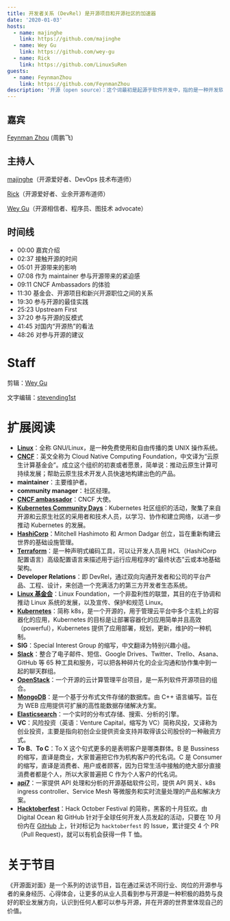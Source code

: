 ```yaml
---
title: 开发者关系 (DevRel) 是开源项目和开源社区的加速器
date: '2020-01-03'
hosts:
  - name: majinghe
    link: https://github.com/majinghe
  - name: Wey Gu
    link: https://github.com/wey-gu
  - name: Rick
    link: https://github.com/LinuxSuRen
guests:
  - name: FeynmanZhou
    link: https://github.com/FeynmanZhou
description: '开源（open source）：这个词最初是起源于软件开发中，指的是一种开发软件的特殊形式。但到了今天，“开源”已经泛指一组概念——就是我们称之为的“开源的方式”。'
---
```


## 嘉宾

[Feynman Zhou](https://github.com/FeynmanZhou) (周鹏飞)

## 主持人

[majinghe](https://github.com/majinghe)（开源爱好者、DevOps 技术布道师）

[Rick](https://github.com/linuxsuren)（开源爱好者、业余开源布道师）

[Wey Gu](https://github.com/wey-gu)（开源相信者、程序员、图技术 advocate）

## 时间线

- 00:00 嘉宾介绍
- 02:37 接触开源的时间
- 05:01 开源带来的影响
- 07:08 作为 maintainer 参与开源带来的紧迫感
- 09:11 CNCF Ambassadors 的体验
- 11:30 基金会、开源项目和新兴开源职位之间的关系
- 19:30 参与开源的最佳实践
- 25:23 Upstream First
- 37:20 参与开源的反模式
- 41:45 对国内“开源热”的看法
- 48:26 对参与开源的建议

# Staff

剪辑：[Wey Gu](https://github.com/wey-gu)

文字编辑：[stevending1st](https://github.com/stevending1st)

# 扩展阅读

- **[Linux](https://www.linux.org/)**：全称 GNU/Linux，是一种免费使用和自由传播的类 UNIX 操作系统。
- **[CNCF](https://www.cncf.io/)**：英文全称为 Cloud Native Computing Foundation，中文译为“云原生计算基金会”。成立这个组织的初衷或者愿景，简单说：推动云原生计算可持续发展；帮助云原生技术开发人员快速地构建出色的产品。
- **maintainer**：主要维护者。
- **community manager**：社区经理。
- **[CNCF ambassador](https://www.cncf.io/people/ambassadors/)**：CNCF 大使。
- **[Kubernetes Community Days](https://community.cncf.io/kubernetes-community-days/about-kcd/)**：Kubernetes 社区组织的活动，聚集了来自开源和云原生社区的采用者和技术人员，以学习、协作和建立网络，以进一步推动 Kubernetes 的发展。
- **[HashiCorp](https://www.hashicorp.com/)**：Mitchell Hashimoto 和 Armon Dadgar 创立，旨在重新构建云世界的基础设施管理。
- **[Terraform](https://www.terraform.io/)**：是一种声明式编码工具，可以让开发人员用 HCL（HashiCorp 配置语言）高级配置语言来描述用于运行应用程序的“最终状态”云或本地基础架构。
- **Developer Relations**：即 DevRel，通过双向沟通开发者和公司的平台产品、工程、设计，来创造一个充满活力的第三方开发者生态系统。
- **[Linux 基金会](https://www.linuxfoundation.org/)**：Linux Foundation，一个非盈利性的联盟，其目的在于协调和推动 Linux 系统的发展，以及宣传、保护和规范 Linux。
- **[Kubernetes](https://kubernetes.io/zh/)**：简称 k8s，是一个开源的，用于管理云平台中多个主机上的容器化的应用，Kubernetes 的目标是让部署容器化的应用简单并且高效（powerful），Kubernetes 提供了应用部署，规划，更新，维护的一种机制。
- **SIG**：Special Interest Group 的缩写，中文翻译为特别兴趣小组。
- **[Slack](https://slack.com/intl/zh-cn/)**：整合了电子邮件、短信、Google Drives、Twitter、Trello、Asana、GitHub 等 65 种工具和服务，可以把各种碎片化的企业沟通和协作集中到一起的聊天群组。
- **[OpenStack](https://www.openstack.org/)**：一个开源的云计算管理平台项目，是一系列软件开源项目的组合。
- **[MongoDB](https://www.mongodb.com/)**：是一个基于分布式文件存储的数据库。由 C++ 语言编写。旨在为 WEB 应用提供可扩展的高性能数据存储解决方案。
- **[Elasticsearch](https://www.elastic.co/cn/elasticsearch/)**：一个实时的分布式存储、搜索、分析的引擎。
- **VC**：风险投资（英语：Venture Capital，缩写为 VC）简称风投，又译称为创业投资，主要是指向初创企业提供资金支持并取得该公司股份的一种融资方式。
- **To B**、**To C**：To X 这个句式更多的是表明客户是哪类群体。B 是 Bussiness 的缩写，直译是商业，大家普遍把它作为机构客户的代名词。C 是 Consumer 的缩写，直译是消费者、用户或者顾客，因为日常生活中接触的绝大部分直接消费者都是个人，所以大家普遍把 C 作为个人客户的代名词。
- **[api7](https://www.apiseven.com/zh)**：一家提供 API 处理和分析的开源基础软件公司，提供 API 网关、k8s ingress controller、Service Mesh 等微服务和实时流量处理的产品和解决方案。
- **[Hacktoberfest](https://hacktoberfest.digitalocean.com/)**：Hack October Festival 的简称，黑客的十月狂欢。由 Digital Ocean 和 GitHub 针对于全球任何开发人员发起的活动，只要在 10 月份内在 [GitHub](http://github.com) 上，针对标记为 `hacktoberfest` 的 Issue，累计提交 4 个 PR（Pull Request)，就可以有机会获得一件 T 恤。

# 关于节目

《开源面对面》是一个系列的访谈节目，旨在通过采访不同行业、岗位的开源参与者的亲身经历、心得体会，让更多的从业人员看到参与开源是一种积极的趋势与良好的职业发展方向，认识到任何人都可以参与开源，并在开源的世界里体现自己的价值。
